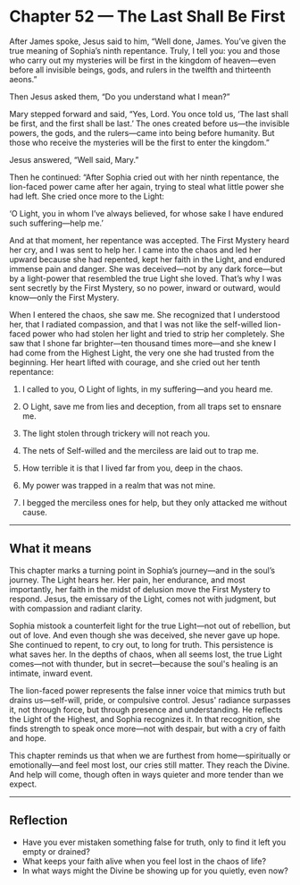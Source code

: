 # Chapter 52 — The Last Shall Be First

After James spoke, Jesus said to him, “Well done, James. You’ve given the true meaning of Sophia’s ninth repentance. Truly, I tell you: you and those who carry out my mysteries will be first in the kingdom of heaven—even before all invisible beings, gods, and rulers in the twelfth and thirteenth aeons.”

Then Jesus asked them, “Do you understand what I mean?”

Mary stepped forward and said, “Yes, Lord. You once told us, ‘The last shall be first, and the first shall be last.’ The ones created before us—the invisible powers, the gods, and the rulers—came into being before humanity. But those who receive the mysteries will be the first to enter the kingdom.”

Jesus answered, “Well said, Mary.”

Then he continued: “After Sophia cried out with her ninth repentance, the lion-faced power came after her again, trying to steal what little power she had left. She cried once more to the Light:

‘O Light, you in whom I’ve always believed, for whose sake I have endured such suffering—help me.’

And at that moment, her repentance was accepted. The First Mystery heard her cry, and I was sent to help her. I came into the chaos and led her upward because she had repented, kept her faith in the Light, and endured immense pain and danger. She was deceived—not by any dark force—but by a light-power that resembled the true Light she loved. That’s why I was sent secretly by the First Mystery, so no power, inward or outward, would know—only the First Mystery.

When I entered the chaos, she saw me. She recognized that I understood her, that I radiated compassion, and that I was not like the self-willed lion-faced power who had stolen her light and tried to strip her completely. She saw that I shone far brighter—ten thousand times more—and she knew I had come from the Highest Light, the very one she had trusted from the beginning. Her heart lifted with courage, and she cried out her tenth repentance:

1. I called to you, O Light of lights, in my suffering—and you heard me.

2. O Light, save me from lies and deception, from all traps set to ensnare me.

3. The light stolen through trickery will not reach you.

4. The nets of Self-willed and the merciless are laid out to trap me.

5. How terrible it is that I lived far from you, deep in the chaos.

6. My power was trapped in a realm that was not mine.

7. I begged the merciless ones for help, but they only attacked me without cause.

---

## What it means

This chapter marks a turning point in Sophia’s journey—and in the soul’s journey. The Light hears her. Her pain, her endurance, and most importantly, her faith in the midst of delusion move the First Mystery to respond. Jesus, the emissary of the Light, comes not with judgment, but with compassion and radiant clarity.

Sophia mistook a counterfeit light for the true Light—not out of rebellion, but out of love. And even though she was deceived, she never gave up hope. She continued to repent, to cry out, to long for truth. This persistence is what saves her. In the depths of chaos, when all seems lost, the true Light comes—not with thunder, but in secret—because the soul's healing is an intimate, inward event.

The lion-faced power represents the false inner voice that mimics truth but drains us—self-will, pride, or compulsive control. Jesus' radiance surpasses it, not through force, but through presence and understanding. He reflects the Light of the Highest, and Sophia recognizes it. In that recognition, she finds strength to speak once more—not with despair, but with a cry of faith and hope.

This chapter reminds us that when we are furthest from home—spiritually or emotionally—and feel most lost, our cries still matter. They reach the Divine. And help will come, though often in ways quieter and more tender than we expect.

---

## Reflection

* Have you ever mistaken something false for truth, only to find it left you empty or drained?
* What keeps your faith alive when you feel lost in the chaos of life?
* In what ways might the Divine be showing up for you quietly, even now?
